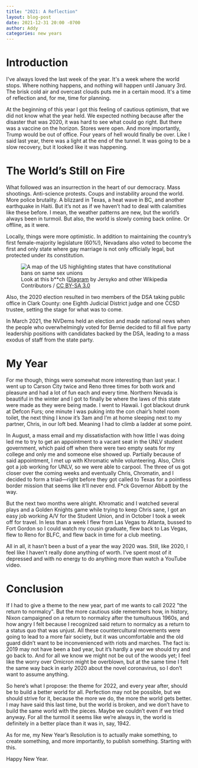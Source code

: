 ```yaml
---
title: "2021: A Reflection"
layout: blog-post
date: 2021-12-31 20:00 -0700
author: Addy
categories: new years
---
```

# Introduction
I've always loved the last week of the year. It's a week where the world stops. Where nothing happens, and nothing will happen until January 3rd. The brisk cold air and overcast clouds puts me in a certain mood. It's a time of reflection and, for me, time for planning. 

At the beginning of this year I got this feeling of cautious optimism, that we did not know what the year held. We expected nothing because after the disaster that was 2020, it was hard to see what could go right. But there was a vaccine on the horizon. Stores were open. And more importantly, Trump would be out of office. Four years of hell would finally be over. Like I said last year, there was a light at the end of the tunnel. It was going to be a slow recovery, but it looked like it was happening.

# The World’s Still on Fire
What followed was an insurrection in the heart of our democracy. Mass shootings. Anti-science protests. Coups and instability around the world. More police brutality. A blizzard in Texas, a heat wave in BC, and another earthquake in Haiti. But it’s not as if we haven’t had to deal with calamities like these before. I mean, the weather patterns are new, but the world’s always been in turmoil. But also, the world is slowly coming back online. Or offline, as it were.

Locally, things were more optimistic. In addition to maintaining the country’s first female-majority legislature (60%!), Nevadans also voted to become the first and only state where gay marriage is not only officially legal, but protected under its constitution.

<figure>
    <img src="https://upload.wikimedia.org/wikipedia/commons/3/37/Constitutional_bans_on_same-sex_unions_types_US.svg"
         alt="A map of the US highlighting states that have constitutional bans on same sex unions">
    <figcaption>Look at this b**ch (<a href="https://commons.wikimedia.org/wiki/File:Constitutional_bans_on_same-sex_unions_types_US.svg">Diagram</a> by Jersyko and other Wikipedia Contributors / <a href="https://creativecommons.org/licenses/by-sa/3.0/">CC BY-SA 3.0 </a></figcaption>
</figure>

Also, the 2020 election resulted in two members of the DSA taking public office in Clark County: one Eighth Judicial District judge and one CCSD trustee, setting the stage for what was to come.

In March 2021, the NVDems held an election and made national news when the people who overwhelmingly voted for Bernie decided to fill all five party leadership positions with candidates backed by the DSA, leading to a mass exodus of staff from the state party.

# My Year
For me though, things were somewhat more interesting than last year. I went up to Carson City twice and Reno three times for both work and pleasure and had a lot of fun each and every time. Northern Nevada is beautiful in the winter and I got to finally be where the laws of this state were made as they were being made. I went to Hawaii. I got blackout drunk at Defcon Furs; one minute I was puking into the con chair’s hotel room toilet, the next thing I know it’s 3am and I’m at home sleeping next to my partner, Chris, in our loft bed. Meaning I had to climb a ladder at some point.

In August, a mass email and my dissatisfaction with how little I was doing led me to try to get an appointment to a vacant seat in the UNLV student government, which paid off when there were two empty seats for my college and only me and someone else showed up. Partially because of said appointment, I met up with Khromatic while volunteering. Also, Chris got a job working for UNLV, so we were able to carpool. The three of us got closer over the coming weeks and eventually Chris, Chromatin, and I decided to form a triad—right before they got called to Texas for a pointless border mission that seems like it’ll never end. F*ck Governor Abbott by the way.

But the next two months were alright. Khromatic and I watched several plays and a Golden Knights game while trying to keep Chris sane, I got an easy job working A/V for the Student Union, and in October I took a week off for travel. In less than a week I flew from Las Vegas to Atlanta, bussed to Fort Gordon so I could watch my cousin graduate, flew back to Las Vegas, flew to Reno for BLFC, and flew back in time for a club meeting.

All in all, it hasn’t been a bust of a year the way 2020 was. Still, like 2020, I feel like I haven't really done anything of worth. I’ve spent most of it depressed and with no energy to do anything more than watch a YouTube video.

# Conclusion
If I had to give a theme to the new year, part of me wants to call 2022 "the return to normalcy". But the more cautious side remembers how, in history, Nixon campaigned on a return to normalcy after the tumultuous 1960s, and how angry I felt because I recognized said return to normalcy as a return to a status quo that was unjust. All these countercultural movements were going to lead to a more fair society, but it was uncomfortable and the old guard didn’t want to be inconvenienced with riots and marches. The fact is: 2019 may not have been a bad year, but it’s hardly a year we should try and go back to. And for all we know we might not be out of the woods yet; I feel like the worry over Omicron might be overblown, but at the same time I felt the same way back in early 2020 about the novel coronavirus, so I don’t want to assume anything.

So here’s what I propose: the theme for 2022, and every year after, should be to build a better world for all. Perfection may not be possible, but we should strive for it, because the more we do, the more the world gets better. I may have said this last time, but the world is broken, and we don’t have to build the same world with the pieces. Maybe we couldn’t even if we tried anyway. For all the turmoil it seems like we’re always in, the world is definitely in a better place than it was in, say, 1942.

As for me, my New Year’s Resolution is to actually make something, to create something, and more importantly, to publish something. Starting with this.

Happy New Year.
